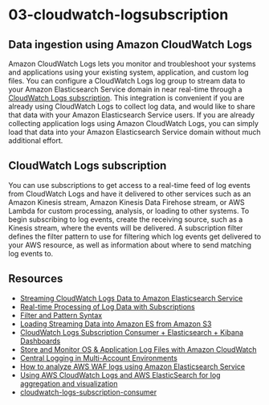 # 03-cloudwatch-logsubscription


## Data ingestion using Amazon CloudWatch Logs
Amazon CloudWatch Logs lets you monitor and troubleshoot your systems and applications using your existing system, 
application, and custom log files. You can configure a CloudWatch Logs log group to stream data to your 
Amazon Elasticsearch Service domain in near real-time through a [CloudWatch Logs subscription](https://docs.aws.amazon.com/AmazonCloudWatch/latest/logs/CWL_ES_Stream.html). 
This integration is convenient if you are already using CloudWatch Logs to collect log data, and would like to share that data with 
your Amazon Elasticsearch Service users. If you are already collecting application logs using Amazon CloudWatch Logs, 
you can simply load that data into your Amazon Elasticsearch Service domain without much additional effort.

## CloudWatch Logs subscription
You can use subscriptions to get access to a real-time feed of log events from CloudWatch Logs and have it delivered to 
other services such as an Amazon Kinesis stream, Amazon Kinesis Data Firehose stream, or AWS Lambda for custom processing, 
analysis, or loading to other systems. To begin subscribing to log events, create the receiving source, such as a Kinesis stream, 
where the events will be delivered. A subscription filter defines the filter pattern to use for filtering which log events get 
delivered to your AWS resource, as well as information about where to send matching log events to.

## Resources
- [Streaming CloudWatch Logs Data to Amazon Elasticsearch Service](https://docs.aws.amazon.com/AmazonCloudWatch/latest/logs/CWL_ES_Stream.html)
- [Real-time Processing of Log Data with Subscriptions](https://docs.aws.amazon.com/AmazonCloudWatch/latest/logs/Subscriptions.html)
- [Filter and Pattern Syntax](https://docs.aws.amazon.com/AmazonCloudWatch/latest/logs/FilterAndPatternSyntax.html)
- [Loading Streaming Data into Amazon ES from Amazon S3](https://docs.aws.amazon.com/elasticsearch-service/latest/developerguide/es-aws-integrations.html)
- [CloudWatch Logs Subscription Consumer + Elasticsearch + Kibana Dashboards](https://aws.amazon.com/blogs/aws/cloudwatch-logs-subscription-consumer-elasticsearch-kibana-dashboards/)
- [Store and Monitor OS & Application Log Files with Amazon CloudWatch](https://aws.amazon.com/blogs/aws/cloudwatch-log-service/)
- [Central Logging in Multi-Account Environments](https://aws.amazon.com/blogs/architecture/central-logging-in-multi-account-environments/)
- [How to analyze AWS WAF logs using Amazon Elasticsearch Service](https://aws.amazon.com/blogs/security/how-to-analyze-aws-waf-logs-using-amazon-elasticsearch-service/)
- [Using AWS CloudWatch Logs and AWS ElasticSearch for log aggregation and visualization](https://medium.com/@griggheo/using-aws-cloudwatch-logs-and-aws-elasticsearch-for-log-aggregation-and-visualization-afb9999f8b3f)
- [cloudwatch-logs-subscription-consumer](https://github.com/amazon-archives/cloudwatch-logs-subscription-consumer/blob/master/configuration/cloudformation/cwl-elasticsearch.template)